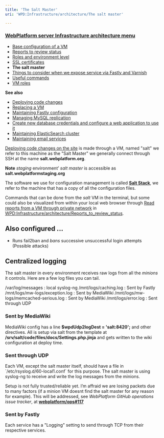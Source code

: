 ```yaml
---
title: 'The Salt Master'
uri: 'WPD:Infrastructure/architecture/The salt master'

---
```

### [WebPlatform server Infrastructure architecture menu](/WPD:Infrastructure/architecture)

-   [Base configuration of a VM](/WPD:Infrastructure/architecture/Base_configuration_of_a_VM)
-   [Reports to review status](/WPD:Infrastructure/architecture/Reports_to_review_status)
-   [Roles and environment level](/WPD:Infrastructure/architecture/Roles_and_environment_level)
-   [SSL certificates](/WPD:Infrastructure/architecture/SSL_certificates)
-   **The salt master**
-   [Things to consider when we expose service via Fastly and Varnish](/WPD:Infrastructure/architecture/Things_to_consider_when_we_expose_service_via_Fastly_and_Varnish)
-   [Useful commands](/WPD:Infrastructure/architecture/Useful_commands)
-   [VM roles](/WPD:Infrastructure/architecture/VM_roles)

**See also**

-   [Deploying code changes](/WPD:Infrastructure/procedures/Deploying_code_changes)
-   [Replacing a VM](/WPD:Infrastructure/procedures/Replacing_a_VM)
-   [Maintaining Fastly configuration](/WPD:Infrastructure/procedures/Maintaining_Varnish_or_Fastly_configuration)
-   [Managing MySQL replication](/WPD:Infrastructure/procedures/Managing_MySQL_replication)
-   [Create new database credentials and configure a web application to use it](/WPD:Infrastructure/procedures/Create_new_database_credentials_configure_a_web_application_to_use_it)
-   [Maintaining ElasticSearch cluster](/WPD:Infrastructure/procedures/Maintaining_ElasticSearch_cluster)
-   [Maintaining email services](/WPD:Infrastructure/procedures/Maintaining_email_services)

[Deploying code changes on the site](/WPD:Infrastructure/procedures/Deploying_code_changes) is made through a VM, named "salt" we refer to this machine as the "Salt Master" we generally connect through SSH at the name **salt.webplatform.org**.

**Note** *staging* environment’ *salt master* is accessible as **salt.webplatformstaging.org**

The software we use for configuration management is called **[Salt Stack](http://saltstack.com/)**, we refer to the machine that has a copy of all the configuration files.

Commands that can be done from the *salt* VM in the terminal, but some could also be visualized from within your local web browser through [Read reports from a VM through private network](/WPD:Infrastructure/architecture/Reports_to_review_status#Read_reports_from_a_VM_through_private_network) in [WPD:Infrastructure/architecture/Reports\_to\_review\_status](/WPD:Infrastructure/architecture/Reports_to_review_status).

## Also configured ...

-   Runs fail2ban and *bans* successive unsuccessful login attempts (Possible attacks)

## Centralized logging

The salt master in every environment receives raw logs from all the *minions* it controls. Here are a few log files you can tail.

/var/log/messages
:   local syslog-ng
/mnt/logs/caching.log
:   Sent by Fastly
/mnt/logs/mw-logs/exception.log
:   Sent by MediaWiki
/mnt/logs/mw-logs/memcached-serious.log
:   Sent by MediaWiki
/mnt/logs/error.log
:   Sent through UDP

### Sent by MediaWiki

MediaWiki config has a line **\$wpdUdp2logDest = 'salt:8420';** and other directives. All is setup via salt from the template at **/srv/salt/code/files/docs/Settings.php.jinja** and gets written to the wiki configuration at deploy time.

### Sent through UDP

Each VM, except the salt master itself, should have a file in \`/etc/rsyslog.d/60-local1.conf\` for this purpose. The salt master is using syslog-ng to receive and write the log messages from the minions.

Setup is not fully trusted/reliable yet. I’m affraid we are losing packets due to many factors (if a minion VM doesnt find the salt master for any reason for example). This will be addressed, see *WebPlatform GitHub operations issue tracker*, at **[webplatform/ops\#117](https://github.com/webplatform/ops/issues/117)**

### Sent by Fastly

Each service has a "Logging" setting to send through TCP from their respective services.
